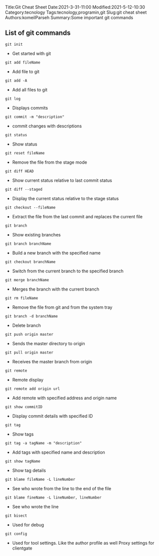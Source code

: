 Title:Git Cheat Sheet
Date:2021-3-31-11:00
Modified:2021-5-12-10:30
Category:tecnology
Tags:tecnology,programin,git
Slug:git cheat sheet
Authors:komeilParseh
Summary:Some important git commands

## List of git commands

`git init`

- Get started with git

`git add fileName`

- Add file to git

`git add -A`

- Add all files to git

`git log`

- Displays commits

`git commit -m "description"`

- commit changes with descriptions

`git status`

- Show status

`git reset fileName`

- Remove the file from the stage mode

`git diff HEAD`

- Show current status relative to last commit status

`git diff --staged`

- Display the current status relative to the stage status

`git checkout --fileName`

- Extract the file from the last commit and replaces the current file

`git branch`

- Show existing branches

`git branch branchName`

- Build a new branch with the specified name

`git checkout branchName`

- Switch from the current branch to the specified branch

`git merge branchName`

- Merges the branch with the current branch

`git rm fileName`

- Remove the file from git and from the system tray

`git branch -d branchName`

- Delete branch

`git push origin master`

- Sends the master directory to origin

`git pull origin master`

- Receives the master branch from origin

`git remote`

- Remote display

`git remote add origin url`

- Add remote with specified address and origin name

`git show commitID`

- Display commit details with specified ID

`git tag`

- Show tags

`git tag -a tagName -m "description"`

- Add tags with specified name and description

`git show tagName`

- Show tag details

`git blame fileName -L lineNumber`

- See who wrote from the line to the end of the file

`git blame fineName -L lineNumber, lineNumber`

- See who wrote the line

`git bisect`

- Used for debug

`git config`

- Used for tool settings. Like the author profile as well Proxy settings for clientgate
